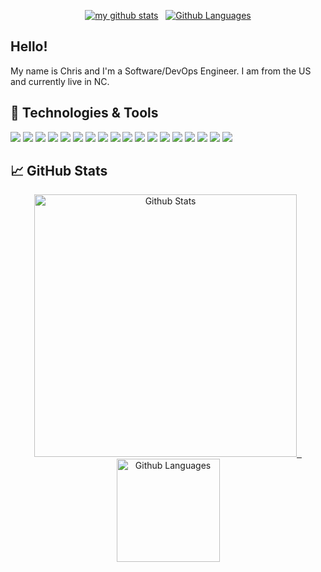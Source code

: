 <!-- Profile info -->
<a align="center">
    <p align="center">
      <a href="https://github.com/chris102994"><img src="https://gpvc.arturio.dev/chris102994" alt="my github stats"/></a>
      &nbsp;
      <a href="https://chris102994.github.io/containers/"><img src="https://img.shields.io/badge/Status-Docker%20CI-brightgreen" alt="Github Languages"></a>
    </p>
</a>

## Hello!
My name is Chris and I'm a Software/DevOps Engineer. I am from the US and currently live in NC.

## 🔧 Technologies & Tools

![](https://img.shields.io/badge/OS-Linux-informational?style=for-the-badge&logo=linux&logoColor=white&color=70a5fd)
![](https://img.shields.io/badge/OS-Windows-informational?style=for-the-badge&logo=windows&logoColor=white&color=70a5fd)
![](https://img.shields.io/badge/Shell-Bash-informational?style=for-the-badge&logo=gnu-bash&logoColor=white&color=70a5fd)
![](https://img.shields.io/badge/Code-C++-informational?style=for-the-badge&logo=c%2B%2B&logoColor=white&color=70a5fd)
![](https://img.shields.io/badge/Code-Java-informational?style=for-the-badge&logo=java&logoColor=white&color=70a5fd)
![](https://img.shields.io/badge/Code-Python-informational?style=for-the-badge&logo=python&logoColor=white&color=70a5fd)
![](https://img.shields.io/badge/Build-Ant-informational?style=for-the-badge&logo=apache-ant&logoColor=white&color=70a5fd)
![](https://img.shields.io/badge/Build-CMake-informational?style=for-the-badge&logo=cmake&logoColor=white&color=70a5fd)
![](https://img.shields.io/badge/Build-Gradle-informational?style=for-the-badge&logo=gradle&logoColor=white&color=70a5fd)
![](https://img.shields.io/badge/Build-Maven-informational?style=for-the-badge&logo=apache-maven&logoColor=white&color=70a5fd)
![](https://img.shields.io/badge/CI/CD-Jenkins-informational?style=for-the-badge&logo=jenkins&logoColor=white&color=70a5fd)
![](https://img.shields.io/badge/CI/CD-Travis_CI-informational?style=for-the-badge&logo=travis-ci&logoColor=white&color=70a5fd)
![](https://img.shields.io/badge/Editor-IntelliJ_IDEA-informational?style=for-the-badge&logo=intellij-idea&logoColor=white&color=70a5fd)
![](https://img.shields.io/badge/Editor-PyCharm-informational?style=for-the-badge&logo=pycharm&logoColor=white&color=70a5fd)
![](https://img.shields.io/badge/VCS-Git-informational?style=for-the-badge&logo=git&logoColor=white&color=70a5fd)
![](https://img.shields.io/badge/VCS-Subversion-informational?style=for-the-badge&logo=Subversion&logoColor=white&color=70a5fd)
![](https://img.shields.io/badge/Tools-Docker-informational?style=for-the-badge&logo=docker&logoColor=white&color=70a5fd)
![](https://img.shields.io/badge/Tools-Kubernetes-informational?style=for-the-badge&logo=kubernetes&logoColor=white&color=70a5fd)

## &#x1f4c8; GitHub Stats
<!-- Status Codes -->
<a align="center" href="https://github.com/chris102994">
    <p align="center">
      <img src="https://github-readme-stats.vercel.app/api?username=chris102994&show_icons=true&theme=tokyonight" alt="Github Stats" width="420"/>
      &nbsp;
      <img src="https://github-readme-stats.vercel.app/api/top-langs/?username=chris102994&layout=compact&theme=tokyonight&hide=html,css" alt="Github Languages" height="165">
    </p>
</a>

